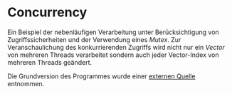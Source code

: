 # Concurrency
Ein Beispiel der nebenläufigen Verarbeitung unter Berücksichtigung von Zugriffssicherheiten und der Verwendung eines *Mutex*. Zur Veranschaulichung des konkurrierenden Zugriffs wird nicht nur ein *Vector* von mehreren Threads verarbeitet sondern auch jeder Vector-Index von mehreren Threads geändert.

Die Grundversion des Programmes wurde einer [externen Quelle](https://doc.rust-lang.org/book/concurrency.html) entnommen.
